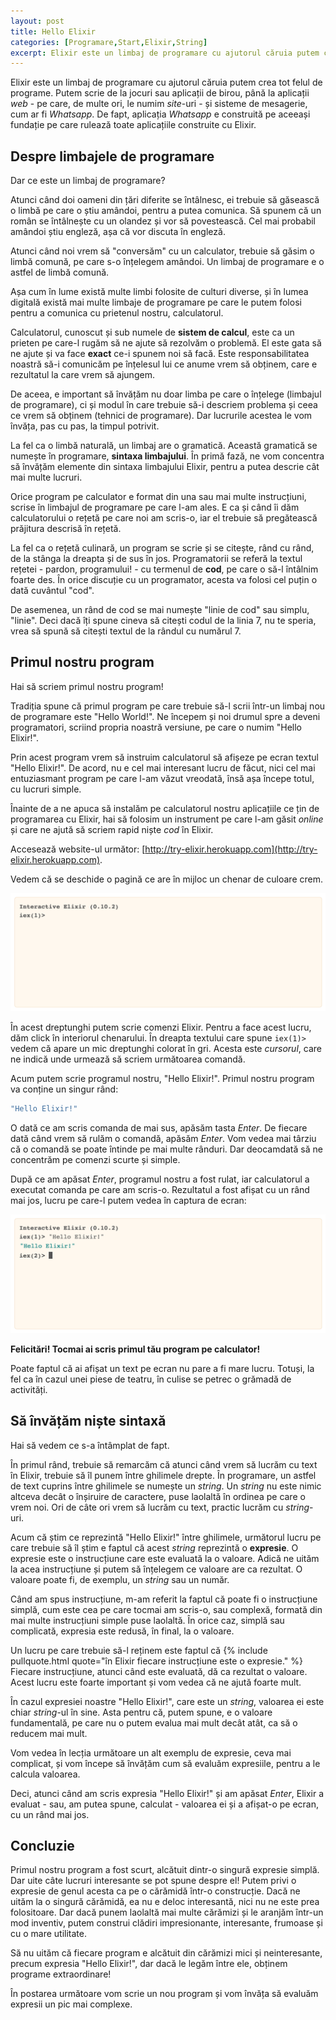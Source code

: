 ```yaml
---
layout: post
title: Hello Elixir
categories: [Programare,Start,Elixir,String]
excerpt: Elixir este un limbaj de programare cu ajutorul căruia putem crea tot felul de programe. Putem scrie de la jocuri sau aplicații de birou, până la website-uri și sisteme de mesagerie, cum ar fi Whatsapp.
---
```


Elixir este un limbaj de programare cu ajutorul căruia putem crea tot felul de programe. Putem
scrie de la jocuri sau aplicații de birou, până la aplicații *web* - pe care, de multe ori,
le numim *site*-uri - și sisteme de mesagerie, cum ar fi *Whatsapp*. De fapt, aplicația
*Whatsapp* e construită pe aceeași fundație pe care rulează toate aplicațiile construite
cu Elixir.

## Despre limbajele de programare

Dar ce este un limbaj de programare?

Atunci când doi oameni din țări diferite se întâlnesc, ei trebuie să găsească o limbă pe care
o știu amândoi, pentru a putea comunica. Să spunem că un român se întâlnește cu un olandez și
vor să povestească. Cel mai probabil amândoi știu engleză, așa că vor discuta în engleză.

Atunci când noi vrem să "conversăm" cu un calculator, trebuie să găsim o limbă comună, pe care
s-o înțelegem amândoi. Un limbaj de programare e o astfel de limbă comună.

Așa cum în lume există multe limbi folosite de culturi diverse, și în lumea digitală există
mai multe limbaje de programare pe care le putem folosi pentru a comunica cu prietenul nostru,
calculatorul.

Calculatorul, cunoscut și sub numele de __sistem de calcul__, este ca un prieten pe care-l
rugăm să ne ajute să rezolvăm o problemă. El este gata să ne ajute și va face __exact__ ce-i
spunem noi să facă. Este responsabilitatea noastră să-i comunicăm pe înțelesul lui ce anume
vrem să obținem, care e rezultatul la care vrem să ajungem.

De aceea, e important să învățăm nu doar limba pe care o înțelege (limbajul de programare),
ci și modul în care trebuie să-i descriem problema și ceea ce vrem să obținem (tehnici de
programare). Dar lucrurile acestea le vom învăța, pas cu pas, la timpul potrivit.

La fel ca o limbă naturală, un limbaj are o gramatică. Această gramatică se numește
în programare, __sintaxa limbajului__. În primă fază, ne vom concentra să învățăm elemente
din sintaxa limbajului Elixir, pentru a putea descrie cât mai multe lucruri.

Orice program pe calculator e format din una sau mai multe instrucțiuni, scrise în limbajul
de programare pe care l-am ales.
E ca și când îi dăm calculatorului o rețetă pe care noi am scris-o, iar el trebuie să
pregătească prăjitura descrisă în rețetă.

La fel ca o rețetă culinară, un program se scrie și se citește, rând cu rând, de la stânga
la dreapta și de sus în jos. Programatorii se referă la textul rețetei - pardon, programului! -
cu termenul de __cod__, pe care o să-l întâlnim foarte des. În orice discuție cu un programator,
acesta va folosi cel puțin o dată cuvântul "cod".

De asemenea, un rând de cod se mai numește "linie de cod" sau simplu, "linie". Deci dacă îți
spune cineva să citești codul de la linia 7, nu te speria, vrea să spună să citești textul
de la rândul cu numărul 7.

## Primul nostru program

Hai să scriem primul nostru program!

Tradiția spune că primul program pe care trebuie să-l scrii într-un limbaj nou de programare
este "Hello World!". Ne începem și noi drumul spre a deveni programatori, scriind propria
noastră versiune, pe care o numim "Hello Elixir!".

Prin acest program vrem să instruim calculatorul să afișeze pe ecran textul "Hello Elixir!".
De acord, nu e cel mai interesant lucru de făcut, nici cel mai entuziasmant program pe care
l-am văzut vreodată, însă așa începe totul, cu lucruri simple.

Înainte de a ne apuca să instalăm pe calculatorul nostru aplicațiile ce țin de programarea
cu Elixir, hai să folosim un instrument pe care l-am găsit *online* și care ne ajută să
scriem rapid niște *cod* în Elixir.

Accesează website-ul următor: [http://try-elixir.herokuapp.com](http://try-elixir.herokuapp.com).

Vedem că se deschide o pagină ce are în mijloc un chenar de culoare crem.

![Pagină interactivă Elixir](/images/lesson-001/interactive-elixir.png "Pagină interactivă Elixir")

În acest dreptunghi putem scrie comenzi Elixir. Pentru a face acest lucru, dăm click în
interiorul chenarului. În dreapta textului care spune `iex(1)>` vedem că apare un mic dreptunghi
colorat în gri. Acesta este *cursorul*, care ne indică unde urmează să scriem următoarea
comandă.

Acum putem scrie programul nostru, "Hello Elixir!". Primul nostru program va conține un singur
rând:

```elixir
"Hello Elixir!"
```

O dată ce am scris comanda de mai sus, apăsăm tasta *Enter*. De fiecare dată când vrem să rulăm o
comandă, apăsăm *Enter*. Vom vedea mai târziu că o comandă se poate întinde pe mai multe rânduri.
Dar deocamdată să ne concentrăm pe comenzi scurte și simple.

După ce am apăsat *Enter*, programul nostru a fost rulat, iar calculatorul a executat comanda pe
care am scris-o. Rezultatul a fost afișat cu un rând mai jos, lucru pe care-l putem vedea în
captura de ecran:

![Hello Elixir!](/images/lesson-001/hello-elixir.png "Hello Elixir!")

__Felicitări! Tocmai ai scris primul tău program pe calculator!__

Poate faptul că ai afișat un text pe ecran nu pare a fi mare lucru. Totuși, la fel ca în cazul unei
piese de teatru, în culise se petrec o grămadă de activități.

## Să învățăm niște sintaxă

Hai să vedem ce s-a întâmplat de fapt.

În primul rând, trebuie să remarcăm că atunci când vrem să lucrăm cu text în Elixir, trebuie să
îl punem între ghilimele drepte. În programare, un astfel de text cuprins între ghilimele se numește
un *string*. Un *string* nu este nimic altceva decât o înșiruire de caractere, puse laolaltă în
ordinea pe care o vrem noi. Ori de câte ori vrem să lucrăm cu text, practic lucrăm cu *string*-uri.

Acum că știm ce reprezintă "Hello Elixir!" între ghilimele, următorul lucru pe care trebuie să îl
știm e faptul că acest *string* reprezintă o __expresie__. O expresie este o instrucțiune care este
evaluată la o valoare. Adică ne uităm la acea instrucțiune și putem să înțelegem ce valoare are ca
rezultat. O valoare poate fi, de exemplu, un *string* sau un număr.

Când am spus instrucțiune, m-am referit la faptul că poate fi o instrucțiune simplă,
cum este cea pe care tocmai am scris-o, sau complexă, formată din mai multe instrucțiuni simple
puse laolaltă. În orice caz, simplă sau complicată, expresia este redusă, în final, la o valoare.

Un lucru pe care trebuie să-l reținem este faptul că 
{% include pullquote.html quote="în Elixir fiecare instrucțiune este o expresie." %}
Fiecare instrucțiune, atunci când este evaluată, dă ca rezultat o valoare. Acest lucru este foarte
important și vom vedea că ne ajută foarte mult.

În cazul expresiei noastre "Hello Elixir!", care este un *string*, valoarea ei este chiar *string*-ul
în sine. Asta pentru că, putem spune, e o valoare fundamentală, pe care nu o putem evalua mai mult
decât atât, ca să o reducem mai mult.

Vom vedea în lecția următoare un alt exemplu de expresie, ceva mai complicat, și vom începe să
învățăm cum să evaluăm expresiile, pentru a le calcula valoarea.

Deci, atunci când am scris expresia "Hello Elixir!" și am apăsat *Enter*, Elixir a evaluat - sau,
am putea spune, calculat - valoarea ei și a afișat-o pe ecran, cu un rând mai jos.

## Concluzie

Primul nostru program a fost scurt, alcătuit dintr-o singură expresie simplă. Dar uite câte lucruri
interesante se pot spune despre el! Putem privi o expresie de genul acesta ca pe o cărămidă într-o
construcție. Dacă ne uităm la o singură cărămidă, ea nu e deloc interesantă, nici nu ne este
prea folositoare. Dar dacă punem laolaltă mai multe cărămizi și le aranjăm într-un mod inventiv,
putem construi clădiri impresionante, interesante, frumoase și cu o mare utilitate.

Să nu uităm că fiecare program e alcătuit din cărămizi mici și neinteresante, precum expresia
"Hello Elixir!", dar dacă le legăm între ele, obținem programe extraordinare!

În postarea următoare vom scrie un nou program și vom învăța să evaluăm expresii un pic mai complexe.
